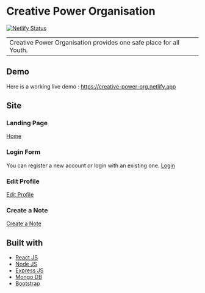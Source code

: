 # Creative Power Organisation
[![Netlify Status](https://api.netlify.com/api/v1/badges/16777a65-4cf4-45ef-8433-861a92c98163/deploy-status)](https://app.netlify.com/sites/creative-power-org/deploys)
<table>
<tr>
<td>
  Creative Power Organisation provides one safe place for all Youth.
</td>
</tr>
</table>

## Demo
Here is a working live demo :  https://creative-power-org.netlify.app

## Site

### Landing Page
<a href="https://res.cloudinary.com/creative-power/image/upload/v1655902122/Creative-Power-Org/Landing_qaxpqm.png" target="_blank">Home</a>

### Login Form
You can register a new account or login with an existing one.
<a href="https://res.cloudinary.com/creative-power/image/upload/v1655901982/Creative-Power-Org/Login_wopq80.png" target="_blank">Login</a>

### Edit Profile
<a href="https://res.cloudinary.com/creative-power/image/upload/v1655901990/Creative-Power-Org/profile_cxls3p.png" target="_blank">Edit Profile</a>

### Create a Note
<a href="https://res.cloudinary.com/creative-power/image/upload/v1655901984/Creative-Power-Org/createNote_o1hmg5.png" target="_blank">Create a Note</a>

## Built with 

- [React JS](https://reactjs.org/)
- [Node JS](https://nodejs.org/) 
- [Express JS](https://expressjs.com/)
- [Mongo DB](https://www.mongodb.com/)
- [Bootstrap](http://getbootstrap.com/)


